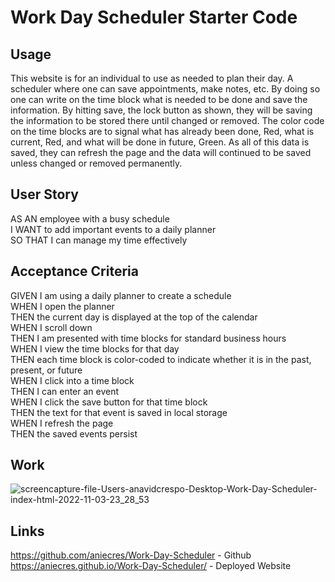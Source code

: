 # Work Day Scheduler Starter Code

## Usage 

This website is for an individual to use as needed to plan their day. A scheduler where one can save appointments, make notes, etc. By doing so one can write on the time block what is needed to be done and save the information. By hitting save, the lock button as shown, they will be saving the information to be stored there until changed or removed. The color code on the time blocks are to signal what has already been done, Red, what is current, Red, and what will be done in future, Green. As all of this data is saved, they can refresh the page and the data will continued to be saved unless changed or removed permanently.

## User Story 

AS AN employee with a busy schedule <br>
I WANT to add important events to a daily planner<br>
SO THAT I can manage my time effectively<br>

## Acceptance Criteria 

GIVEN I am using a daily planner to create a schedule<br>
WHEN I open the planner<br>
THEN the current day is displayed at the top of the calendar<br>
WHEN I scroll down<br>
THEN I am presented with time blocks for standard business hours<br>
WHEN I view the time blocks for that day<br>
THEN each time block is color-coded to indicate whether it is in the past, present, or future<br>
WHEN I click into a time block<br>
THEN I can enter an event<br>
WHEN I click the save button for that time block<br>
THEN the text for that event is saved in local storage<br>
WHEN I refresh the page<br>
THEN the saved events persist

## Work

![screencapture-file-Users-anavidcrespo-Desktop-Work-Day-Scheduler-index-html-2022-11-03-23_28_53](https://user-images.githubusercontent.com/111096788/199879803-478fce33-8df4-4f68-89de-2a901fac3abc.png)

## Links
https://github.com/aniecres/Work-Day-Scheduler - Github 
<br>
https://aniecres.github.io/Work-Day-Scheduler/ - Deployed Website

